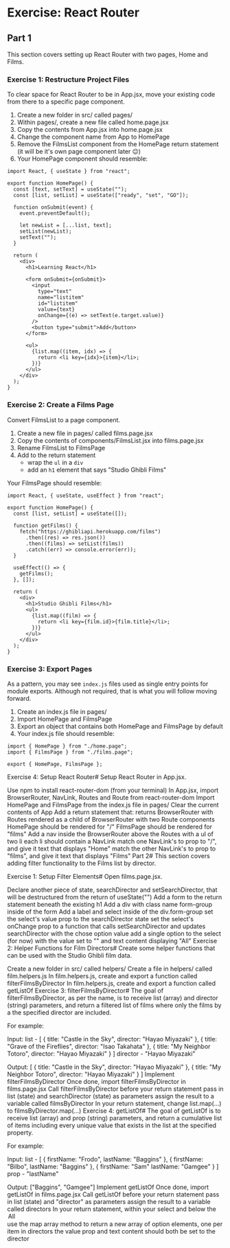 # Exercise: React Router

## Part 1
This section covers setting up React Router with two pages, Home and Films.

### Exercise 1: Restructure Project Files
To clear space for React Router to be in App.jsx, move your existing code from there to a specific page component.

1. Create a new folder in src/ called pages/
1. Within pages/, create a new file called home.page.jsx
1. Copy the contents from App.jsx into home.page.jsx
1. Change the component name from App to HomePage
1. Remove the FilmsList component from the HomePage return statement (it will be it's own page component later 😉)
1. Your HomePage component should resemble:

```
import React, { useState } from "react";

export function HomePage() {
  const [text, setText] = useState("");
  const [list, setList] = useState(["ready", "set", "GO"]);

  function onSubmit(event) {
    event.preventDefault();

    let newList = [...list, text];
    setList(newList);
    setText("");
  }

  return (
    <div>
      <h1>Learning React</h1>

      <form onSubmit={onSubmit}>
        <input
          type="text"
          name="listitem"
          id="listitem"
          value={text}
          onChange={(e) => setText(e.target.value)}
        />
        <button type="submit">Add</button>
      </form>

      <ul>
        {list.map((item, idx) => {
          return <li key={idx}>{item}</li>;
        })}
      </ul>
    </div>
  );
}
```
### Exercise 2: Create a Films Page
Convert FilmsList to a page component.

1. Create a new file in pages/ called films.page.jsx
1. Copy the contents of components/FilmsList.jsx into films.page.jsx
1. Rename FilmsList to FilmsPage
1. Add to the return statement
    * wrap the `ul` in a `div`
    * add an `h1` element that says "Studio Ghibli Films"

Your FilmsPage should resemble:

```
import React, { useState, useEffect } from "react";

export function HomePage() {
  const [list, setList] = useState([]);

  function getFilms() {
    fetch("https://ghibliapi.herokuapp.com/films")
      .then((res) => res.json())
      .then((films) => setList(films))
      .catch((err) => console.error(err));
  }

  useEffect(() => {
    getFilms();
  }, []);

  return (
    <div>
      <h1>Studio Ghibli Films</h1>
      <ul>
        {list.map((film) => {
          return <li key={film.id}>{film.title}</li>;
        })}
      </ul>
    </div>
  );
}
```

### Exercise 3: Export Pages

As a pattern, you may see `index.js` files used as single entry points for module exports. Although not required, that is what you will follow moving forward.

1. Create an index.js file in pages/
1. Import HomePage and FilmsPage
1. Export an object that contains both HomePage and FilmsPage by default
1. Your index.js file should resemble:

```
import { HomePage } from "./home.page";
import { FilmsPage } from "./films.page";

export { HomePage, FilmsPage };
```

Exercise 4: Setup React Router#
Setup React Router in App.jsx.

Use npm to install react-router-dom (from your terminal)
In App.jsx, import BrowserRouter, NavLink, Routes and Route from react-router-dom
Import HomePage and FilmsPage from the index.js file in pages/
Clear the current contents of App
Add a return statement that:
returns BrowserRouter
with Routes rendered as a child of BrowserRouter
with two Route components
HomePage should be rendered for "/"
FilmsPage should be rendered for "films"
Add a nav inside the BrowserRouter above the Routes
with a ul of two li
each li should contain a NavLink
match one NavLink's to prop to "/", and give it text that displays "Home"
match the other NavLink's to prop to "films", and give it text that displays "Films"
Part 2#
This section covers adding filter functionality to the Films list by director.

Exercise 1: Setup Filter Elements#
Open films.page.jsx.

Declare another piece of state, searchDirector and setSearchDirector, that will be destructured from the return of useState("")
Add a form to the return statement beneath the existing h1
Add a div with class name form-group inside of the form
Add a label and select inside of the div.form-group
set the select's value prop to the searchDirector state
set the select's onChange prop to a function that calls setSearchDirector and updates searchDirector with the chose option value
add a single option to the select (for now) with the value set to "" and text content displaying "All"
Exercise 2: Helper Functions for Film Directors#
Create some helper functions that can be used with the Studio Ghibli film data.

Create a new folder in src/ called helpers/
Create a file in helpers/ called film.helpers.js
In film.helpers.js, create and export a function called filterFilmsByDirector
In film.helpers.js, create and export a function called getListOf
Exercise 3: filterFilmsByDirector#
The goal of filterFilmsByDirector, as per the name, is to receive list (array) and director (string) parameters, and return a filtered list of films where only the films by a the specified director are included.

For example:

Input:
list - [
        { title: "Castle in the Sky", director: "Hayao Miyazaki" },
        { title: "Grave of the Fireflies", director: "Isao Takahata" },
        { title: "My Neighbor Totoro", director: "Hayao Miyazaki" }
      ]
director - "Hayao Miyazaki"

Output:
[
  { title: "Castle in the Sky", director: "Hayao Miyazaki" },
  { title: "My Neighbor Totoro", director: "Hayao Miyazaki" }
]
Implement filterFilmsByDirector
Once done, import filterFilmsByDirector in films.page.jsx
Call filterFilmsByDirector before your return statement
pass in list (state) and searchDirector (state) as parameters
assign the result to a variable called filmsByDirector
In your return statement, change list.map(...) to filmsByDirector.map(...)
Exercise 4: getListOf#
The goal of getListOf is to receive list (array) and prop (string) parameters, and return a cumulative list of items including every unique value that exists in the list at the specified property.

For example:

Input:
list - [
        { firstName: "Frodo", lastName: "Baggins" },
        { firstName: "Bilbo", lastName: "Baggins" },
        { firstName: "Sam" lastName: "Gamgee" }
      ]
prop - "lastName"

Output:
["Baggins", "Gamgee"]
Implement getListOf
Once done, import getListOf in films.page.jsx
Call getListOf before your return statement
pass in list (state) and "director" as parameters
assign the result to a variable called directors
In your return statement, within your select and below the <option value="">All</option>
use the map array method to return a new array of option elements, one per item in directors
the value prop and text content should both be set to the director



